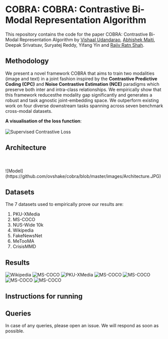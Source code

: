 # COBRA: COBRA: Contrastive Bi-Modal Representation Algorithm

This repository contains the code for the paper COBRA: Contrastive Bi-Modal Representation Algorithm by [Vishaal Udandarao](https://vishaal27.github.io/), [Abhishek Maiti](http://ovshake.me), Deepak Srivatsav, Suryatej Reddy, Yifang Yin and [Rajiv Ratn Shah](http://faculty.iiitd.ac.in/~rajivratn/). 

## Methodology 
We present a novel framework COBRA that aims to train two modalities (image and text) in a joint fashion inspired by the **Contrastive Predictive Coding (CPC)** and **Noise Contrastive Estimation (NCE)** paradigms which preserve both inter and intra-class relationships. We empirically show that this framework reducesthe modality gap significantly and generates a robust and task agnostic joint-embedding space. We outperform existing work on four diverse downstream tasks spanning across seven benchmark cross-modal datasets.<br>

**A visualisation of the loss function**:
<br>
<br>
![Supervised Contrastive Loss](https://github.com/ovshake/cobra/blob/master/images/CPCLoss.JPG)



## Architecture
<br>
<br>
![Model](https://github.com/ovshake/cobra/blob/master/images/Architecture.JPG)


## Datasets
The 7 datasets used to empirically prove our results are:<br> 
1. PKU-XMedia 
2. MS-COCO 
3. NUS-Wide 10k 
4. Wikipedia
5. FakeNewsNet
6. MeTooMA
7. CrisisMMD

## Results

![Wikipedia](https://github.com/ovshake/cobra/blob/master/images/Wiki.JPG)
![MS-COCO](https://github.com/ovshake/cobra/blob/master/images/MSCoco.JPG)
![PKU-XMedia](https://github.com/ovshake/cobra/blob/master/images/PKU-XMedia.JPG)
![MS-COCO](https://github.com/ovshake/cobra/blob/master/images/NUS-Wide.JPG)
![MS-COCO](https://github.com/ovshake/cobra/blob/master/images/FakeNewsNet.JPG)
![MS-COCO](https://github.com/ovshake/cobra/blob/master/images/MeTooMA.JPG)
![MS-COCO](https://github.com/ovshake/cobra/blob/master/images/CrisisMMD.JPG)


## Instructions for running

## Queries
In case of any queries, please open an issue. We will respond as soon as possible. 

